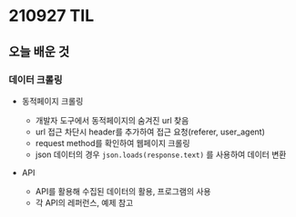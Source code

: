 # 210927 TIL

## 오늘 배운 것

### 데이터 크롤링

- 동적페이지 크롤링
    - 개발자 도구에서 동적페이지의 숨겨진 url 찾음
    - url 접근 차단시 header를 추가하여 접근 요청(referer, user_agent)
    - request method를 확인하여 웹페이지 크롤링
    - json 데이터의 경우 `json.loads(response.text)` 를 사용하여 데이터 변환

- API
    - API를 활용해 수집된 데이터의 활용, 프로그램의 사용
    - 각 API의 레퍼런스, 예제 참고
